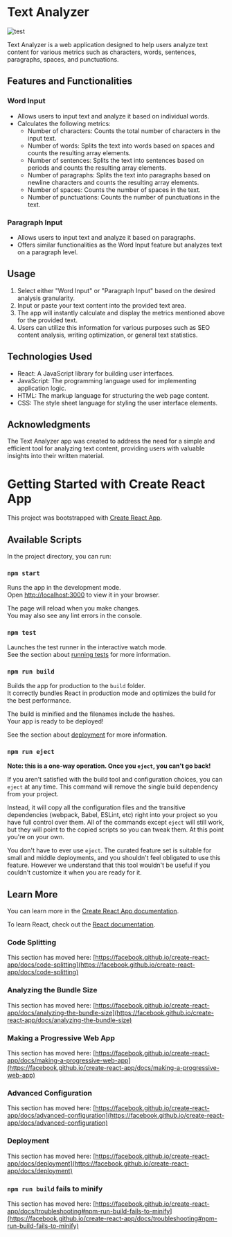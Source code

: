 # Text Analyzer
![test](https://github.com/kaustavsarkar14/text-analyzer/assets/93545845/a57efb70-a994-42f3-94c3-72c3932f3367)

Text Analyzer is a web application designed to help users analyze text content for various metrics such as characters, words, sentences, paragraphs, spaces, and punctuations.

## Features and Functionalities

### Word Input

- Allows users to input text and analyze it based on individual words.
- Calculates the following metrics:
  - Number of characters: Counts the total number of characters in the input text.
  - Number of words: Splits the text into words based on spaces and counts the resulting array elements.
  - Number of sentences: Splits the text into sentences based on periods and counts the resulting array elements.
  - Number of paragraphs: Splits the text into paragraphs based on newline characters and counts the resulting array elements.
  - Number of spaces: Counts the number of spaces in the text.
  - Number of punctuations: Counts the number of punctuations in the text.

### Paragraph Input

- Allows users to input text and analyze it based on paragraphs.
- Offers similar functionalities as the Word Input feature but analyzes text on a paragraph level.

## Usage

1. Select either "Word Input" or "Paragraph Input" based on the desired analysis granularity.
2. Input or paste your text content into the provided text area.
3. The app will instantly calculate and display the metrics mentioned above for the provided text.
4. Users can utilize this information for various purposes such as SEO content analysis, writing optimization, or general text statistics.

## Technologies Used

- React: A JavaScript library for building user interfaces.
- JavaScript: The programming language used for implementing application logic.
- HTML: The markup language for structuring the web page content.
- CSS: The style sheet language for styling the user interface elements.

## Acknowledgments

The Text Analyzer app was created to address the need for a simple and efficient tool for analyzing text content, providing users with valuable insights into their written material.



# Getting Started with Create React App

This project was bootstrapped with [Create React App](https://github.com/facebook/create-react-app).

## Available Scripts

In the project directory, you can run:

### `npm start`

Runs the app in the development mode.\
Open [http://localhost:3000](http://localhost:3000) to view it in your browser.

The page will reload when you make changes.\
You may also see any lint errors in the console.

### `npm test`

Launches the test runner in the interactive watch mode.\
See the section about [running tests](https://facebook.github.io/create-react-app/docs/running-tests) for more information.

### `npm run build`

Builds the app for production to the `build` folder.\
It correctly bundles React in production mode and optimizes the build for the best performance.

The build is minified and the filenames include the hashes.\
Your app is ready to be deployed!

See the section about [deployment](https://facebook.github.io/create-react-app/docs/deployment) for more information.

### `npm run eject`

**Note: this is a one-way operation. Once you `eject`, you can't go back!**

If you aren't satisfied with the build tool and configuration choices, you can `eject` at any time. This command will remove the single build dependency from your project.

Instead, it will copy all the configuration files and the transitive dependencies (webpack, Babel, ESLint, etc) right into your project so you have full control over them. All of the commands except `eject` will still work, but they will point to the copied scripts so you can tweak them. At this point you're on your own.

You don't have to ever use `eject`. The curated feature set is suitable for small and middle deployments, and you shouldn't feel obligated to use this feature. However we understand that this tool wouldn't be useful if you couldn't customize it when you are ready for it.

## Learn More

You can learn more in the [Create React App documentation](https://facebook.github.io/create-react-app/docs/getting-started).

To learn React, check out the [React documentation](https://reactjs.org/).

### Code Splitting

This section has moved here: [https://facebook.github.io/create-react-app/docs/code-splitting](https://facebook.github.io/create-react-app/docs/code-splitting)

### Analyzing the Bundle Size

This section has moved here: [https://facebook.github.io/create-react-app/docs/analyzing-the-bundle-size](https://facebook.github.io/create-react-app/docs/analyzing-the-bundle-size)

### Making a Progressive Web App

This section has moved here: [https://facebook.github.io/create-react-app/docs/making-a-progressive-web-app](https://facebook.github.io/create-react-app/docs/making-a-progressive-web-app)

### Advanced Configuration

This section has moved here: [https://facebook.github.io/create-react-app/docs/advanced-configuration](https://facebook.github.io/create-react-app/docs/advanced-configuration)

### Deployment

This section has moved here: [https://facebook.github.io/create-react-app/docs/deployment](https://facebook.github.io/create-react-app/docs/deployment)

### `npm run build` fails to minify

This section has moved here: [https://facebook.github.io/create-react-app/docs/troubleshooting#npm-run-build-fails-to-minify](https://facebook.github.io/create-react-app/docs/troubleshooting#npm-run-build-fails-to-minify)
